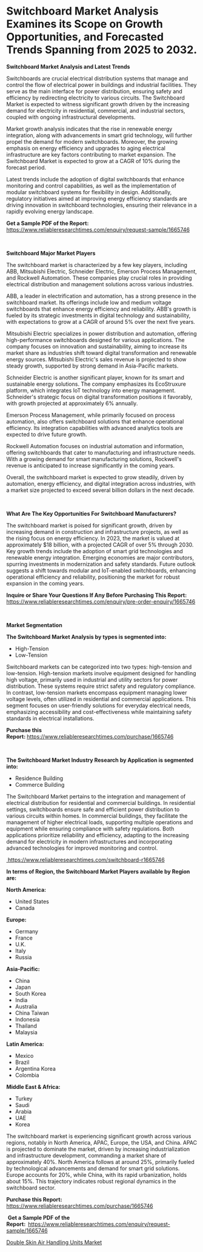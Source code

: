 <p><h1>Switchboard Market Analysis Examines its Scope on Growth Opportunities, and Forecasted Trends Spanning from 2025 to 2032.</h1></p><p><strong>Switchboard Market Analysis and Latest Trends</strong></p>
<p><p>Switchboards are crucial electrical distribution systems that manage and control the flow of electrical power in buildings and industrial facilities. They serve as the main interface for power distribution, ensuring safety and efficiency by redirecting electricity to various circuits. The Switchboard Market is expected to witness significant growth driven by the increasing demand for electricity in residential, commercial, and industrial sectors, coupled with ongoing infrastructural developments.</p><p>Market growth analysis indicates that the rise in renewable energy integration, along with advancements in smart grid technology, will further propel the demand for modern switchboards. Moreover, the growing emphasis on energy efficiency and upgrades to aging electrical infrastructure are key factors contributing to market expansion. The Switchboard Market is expected to grow at a CAGR of 10% during the forecast period. </p><p>Latest trends include the adoption of digital switchboards that enhance monitoring and control capabilities, as well as the implementation of modular switchboard systems for flexibility in design. Additionally, regulatory initiatives aimed at improving energy efficiency standards are driving innovation in switchboard technologies, ensuring their relevance in a rapidly evolving energy landscape.</p></p>
<p><strong>Get a Sample PDF of the Report:&nbsp;</strong> <a href="https://www.reliableresearchtimes.com/enquiry/request-sample/1665746?utm_campaign=3355&utm_medium=2&utm_source=Github&utm_content=ia&utm_term=08042025&utm_id=switchboard">https://www.reliableresearchtimes.com/enquiry/request-sample/1665746</a></p>
<p>&nbsp;</p>
<p><strong>Switchboard Major Market Players</strong></p>
<p><p>The switchboard market is characterized by a few key players, including ABB, Mitsubishi Electric, Schneider Electric, Emerson Process Management, and Rockwell Automation. These companies play crucial roles in providing electrical distribution and management solutions across various industries.</p><p>ABB, a leader in electrification and automation, has a strong presence in the switchboard market. Its offerings include low and medium voltage switchboards that enhance energy efficiency and reliability. ABB's growth is fueled by its strategic investments in digital technology and sustainability, with expectations to grow at a CAGR of around 5% over the next five years.</p><p>Mitsubishi Electric specializes in power distribution and automation, offering high-performance switchboards designed for various applications. The company focuses on innovation and sustainability, aiming to increase its market share as industries shift toward digital transformation and renewable energy sources. Mitsubishi Electric's sales revenue is projected to show steady growth, supported by strong demand in Asia-Pacific markets.</p><p>Schneider Electric is another significant player, known for its smart and sustainable energy solutions. The company emphasizes its EcoStruxure platform, which integrates IoT technology into energy management. Schneider's strategic focus on digital transformation positions it favorably, with growth projected at approximately 6% annually.</p><p>Emerson Process Management, while primarily focused on process automation, also offers switchboard solutions that enhance operational efficiency. Its integration capabilities with advanced analytics tools are expected to drive future growth.</p><p>Rockwell Automation focuses on industrial automation and information, offering switchboards that cater to manufacturing and infrastructure needs. With a growing demand for smart manufacturing solutions, Rockwell's revenue is anticipated to increase significantly in the coming years.</p><p>Overall, the switchboard market is expected to grow steadily, driven by automation, energy efficiency, and digital integration across industries, with a market size projected to exceed several billion dollars in the next decade.</p></p>
<p>&nbsp;</p>
<p><strong>What Are The Key Opportunities For Switchboard Manufacturers?</strong></p>
<p><p>The switchboard market is poised for significant growth, driven by increasing demand in construction and infrastructure projects, as well as the rising focus on energy efficiency. In 2023, the market is valued at approximately $18 billion, with a projected CAGR of over 5% through 2030. Key growth trends include the adoption of smart grid technologies and renewable energy integration. Emerging economies are major contributors, spurring investments in modernization and safety standards. Future outlook suggests a shift towards modular and IoT-enabled switchboards, enhancing operational efficiency and reliability, positioning the market for robust expansion in the coming years.</p></p>
<p><strong>Inquire or Share Your Questions If Any Before Purchasing This Report:</strong> <a href="https://www.reliableresearchtimes.com/enquiry/pre-order-enquiry/1665746?utm_campaign=3355&utm_medium=2&utm_source=Github&utm_content=ia&utm_term=08042025&utm_id=switchboard">https://www.reliableresearchtimes.com/enquiry/pre-order-enquiry/1665746</a></p>
<p>&nbsp;</p>
<p><strong>Market Segmentation</strong></p>
<p><strong>The Switchboard Market Analysis by types is segmented into:</strong></p>
<p><ul><li>High-Tension</li><li>Low-Tension</li></ul></p>
<p><p>Switchboard markets can be categorized into two types: high-tension and low-tension. High-tension markets involve equipment designed for handling high voltage, primarily used in industrial and utility sectors for power distribution. These systems require strict safety and regulatory compliance. In contrast, low-tension markets encompass equipment managing lower voltage levels, often utilized in residential and commercial applications. This segment focuses on user-friendly solutions for everyday electrical needs, emphasizing accessibility and cost-effectiveness while maintaining safety standards in electrical installations.</p></p>
<p><strong>Purchase this Report:&nbsp;</strong><a href="https://www.reliableresearchtimes.com/purchase/1665746?utm_campaign=3355&utm_medium=2&utm_source=Github&utm_content=ia&utm_term=08042025&utm_id=switchboard">https://www.reliableresearchtimes.com/purchase/1665746</a></p>
<p>&nbsp;</p>
<p><strong>The Switchboard Market Industry Research by Application is segmented into:</strong></p>
<p><ul><li>Residence Building</li><li>Commerce Building</li></ul></p>
<p><p>The Switchboard Market pertains to the integration and management of electrical distribution for residential and commercial buildings. In residential settings, switchboards ensure safe and efficient power distribution to various circuits within homes. In commercial buildings, they facilitate the management of higher electrical loads, supporting multiple operations and equipment while ensuring compliance with safety regulations. Both applications prioritize reliability and efficiency, adapting to the increasing demand for electricity in modern infrastructures and incorporating advanced technologies for improved monitoring and control.</p></p>
<p><a href="https://www.reliableresearchtimes.com/switchboard-r1665746?utm_campaign=3355&utm_medium=2&utm_source=Github&utm_content=ia&utm_term=08042025&utm_id=switchboard">&nbsp;https://www.reliableresearchtimes.com/switchboard-r1665746</a></p>
<p><strong>In terms of Region, the Switchboard Market Players available by Region are:</strong></p>
<p>
    <p> <strong> North America: </strong>
        <ul>
            <li>United States</li>
            <li>Canada</li>
        </ul>
        </p> 
    <p> <strong> Europe: </strong>
        <ul>
            <li>Germany</li>
            <li>France</li>
            <li>U.K.</li>
            <li>Italy</li>
            <li>Russia</li>
        </ul>
        </p> 
    <p> <strong> Asia-Pacific: </strong>
        <ul>
            <li>China</li>
            <li>Japan</li>
            <li>South Korea</li>
            <li>India</li>
            <li>Australia</li>
            <li>China Taiwan</li>
            <li>Indonesia</li>
            <li>Thailand</li>
            <li>Malaysia</li>
        </ul>
        </p> 
    <p> <strong> Latin America: </strong>
        <ul>
            <li>Mexico</li>
            <li>Brazil</li>
            <li>Argentina Korea</li>
            <li>Colombia</li>
        </ul>
        </p> 
    <p> <strong> Middle East & Africa: </strong>
        <ul>
            <li>Turkey</li>
            <li>Saudi</li>
            <li>Arabia</li>
            <li>UAE</li>
            <li>Korea</li>
        </ul>
    </p>
    </p>
<p><p>The switchboard market is experiencing significant growth across various regions, notably in North America, APAC, Europe, the USA, and China. APAC is projected to dominate the market, driven by increasing industrialization and infrastructure development, commanding a market share of approximately 40%. North America follows at around 25%, primarily fueled by technological advancements and demand for smart grid solutions. Europe accounts for 20%, while China, with its rapid urbanization, holds about 15%. This trajectory indicates robust regional dynamics in the switchboard sector.</p></p>
<p><strong>Purchase this Report: </strong><a href="https://www.reliableresearchtimes.com/purchase/1665746?utm_campaign=3355&utm_medium=2&utm_source=Github&utm_content=ia&utm_term=08042025&utm_id=switchboard">https://www.reliableresearchtimes.com/purchase/1665746</a></p>
<p>&nbsp;<strong>Get a Sample PDF of the Report:&nbsp;&nbsp;</strong><a href="https://www.reliableresearchtimes.com/enquiry/request-sample/1665746?utm_campaign=3355&utm_medium=2&utm_source=Github&utm_content=ia&utm_term=08042025&utm_id=switchboard">https://www.reliableresearchtimes.com/enquiry/request-sample/1665746</a></p>
<p><strong></strong></p>
<p><p><a href="https://github.com/spineamosa0e/Market-Research-Report-List-1/blob/main/double-skin-air-handling-units-market.md?utm_campaign=3355&utm_medium=2&utm_source=Github&utm_content=ia&utm_term=08042025&utm_id=switchboard">Double Skin Air Handling Units Market</a></p></p>